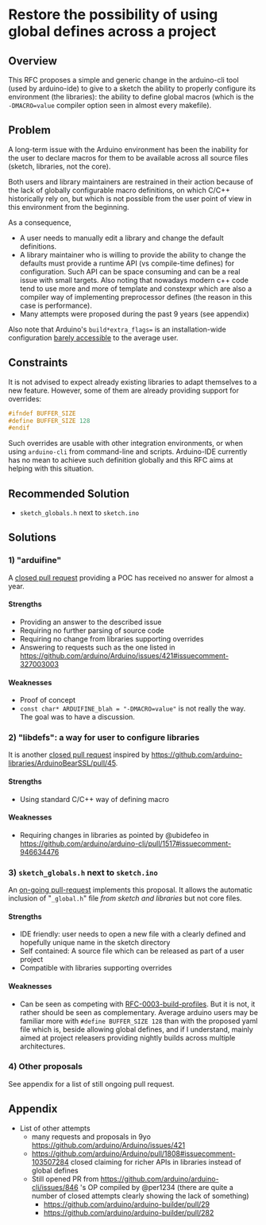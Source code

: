 # Restore the possibility of using global defines across a project

## Overview

This RFC proposes a simple and generic change in the arduino-cli tool (used by arduino-ide) to give to a sketch the ability to properly configure its environment (the libraries): the ability to define global macros (which is the `-DMACRO=value` compiler option seen in almost every makefile).

## Problem

A long-term issue with the Arduino environment has been the inability for the user to declare macros for them to be available across all source files (sketch, libraries, not the core).

Both users and library maintainers are restrained in their action because of the lack of globally configurable macro definitions, on which C/C++ historically rely on, but which is not possible from the user point of view in this environment from the beginning.

As a consequence,
- A user needs to manually edit a library and change the default definitions.
- A library maintainer who is willing to provide the ability to change the defaults must provide a runtime API (vs compile-time defines) for configuration.  Such API can be space consuming and can be a real issue with small targets. Also noting that nowadays modern c++ code tend to use more and more of template and constexpr which are also a compiler way of implementing preprocessor defines (the reason in this case is performance).
- Many attempts were proposed during the past 9 years (see appendix)

Also note that Arduino's `build*extra_flags=` is an installation-wide configuration [barely accessible](https://arduino.github.io/arduino-cli/0.19/platform-specification/#platformlocaltxt) to the average user.

## Constraints

It is not advised to expect already existing libraries to adapt themselves to a new feature.  However, some of them are already providing support for overrides:

```cpp
#ifndef BUFFER_SIZE
#define BUFFER_SIZE 128
#endif
```

Such overrides are usable with other integration environments, or when using `arduino-cli` from command-line and scripts.  Arduino-IDE currently has no mean to achieve such definition globally and this RFC aims at helping with this situation.

## Recommended Solution

- `sketch_globals.h` next to `sketch.ino`

## Solutions

### 1) "arduifine"

A [closed pull request](https://github.com/arduino/arduino-cli/pull/1117) providing a POC has received no answer for almost a year.

#### Strengths

- Providing an answer to the described issue
- Requiring no further parsing of source code
- Requiring no change from libraries supporting overrides
- Answering to requests such as the one listed in https://github.com/arduino/Arduino/issues/421#issuecomment-327003003

#### Weaknesses

- Proof of concept
- `const char* ARDUIFINE_blah = "-DMACRO=value"` is not really the way. The goal was to have a discussion.

### 2) "libdefs": a way for user to configure libraries

It is another [closed pull request](https://github.com/arduino/arduino-cli/pull/1517) inspired by https://github.com/arduino-libraries/ArduinoBearSSL/pull/45.

#### Strengths

- Using standard C/C++ way of defining macro

#### Weaknesses

- Requiring changes in libraries as pointed by @ubidefeo in https://github.com/arduino/arduino-cli/pull/1517#issuecomment-946634476

### 3) `sketch_globals.h` next to `sketch.ino`

An [on-going pull-request](https://github.com/arduino/arduino-cli/pull/1524) implements this proposal. It allows the automatic inclusion of "<sketch-name>`_global.h`" file *from sketch and libraries* but not core files.

#### Strengths

- IDE friendly: user needs to open a new file with a clearly defined and hopefully unique name in the sketch directory
- Self contained: A source file which can be released as part of a user project
- Compatible with libraries supporting overrides

#### Weaknesses

- Can be seen as competing with [RFC-0003-build-profiles](https://github.com/arduino/tooling-rfcs/blob/main/RFCs/0003-build-profiles.md).
  But it is not, it rather should be seen as complementary.  Average arduino users may be familiar more with `#define BUFFER_SIZE 128` than with the proposed yaml file which is, beside allowing global defines, and if I understand, mainly aimed at project releasers providing nightly builds across multiple architectures.

### 4) Other proposals

See appendix for a list of still ongoing pull request.

## Appendix

- List of other attempts
  - many requests and proposals in 9yo https://github.com/arduino/Arduino/issues/421
  - https://github.com/arduino/Arduino/pull/1808#issuecomment-103507284 closed claiming for richer APIs in libraries instead of global defines
  - Still opened PR from https://github.com/arduino/arduino-cli/issues/846 \'s OP compiled by @per1234
    (there are quite a number of closed attempts clearly showing the lack of something)
      - https://github.com/arduino/arduino-builder/pull/29
      - https://github.com/arduino/arduino-builder/pull/282
